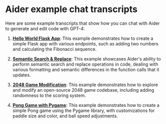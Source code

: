 # Aider example chat transcripts

Here are some example transcripts that show how you can chat with Aider to generate and edit code with GPT-4:

1. [**Hello World Flask App**](hello-world-flask.md): This example demonstrates how to create a simple Flask app with various endpoints, such as adding two numbers and calculating the Fibonacci sequence.

2. [**Semantic Search & Replace**](semantic-search-replace.md): This example showcases Aider's ability to perform semantic search and replace operations in code, dealing with various formatting and semantic differences in the function calls that it updates.

3. [**2048 Game Modification**](2048-game.md): This example demonstrates how to explore and modify an open-source 2048 game codebase, including adding randomness to the scoring system.

4. [**Pong Game with Pygame**](pong.md): This example demonstrates how to create a simple Pong game using the Pygame library, with customizations for paddle size and color, and ball speed adjustments.
